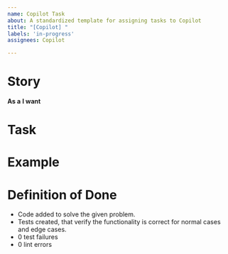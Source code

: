 ```yaml
---
name: Copilot Task
about: A standardized template for assigning tasks to Copilot
title: "[Copilot] "
labels: 'in-progress'
assignees: Copilot

---
```


# Story
**As a** 
**I want**

# Task

# Example

# Definition of Done
- Code added to solve the given problem.
- Tests created, that verify the functionality is correct for normal cases and edge cases.
- 0 test failures
- 0 lint errors

